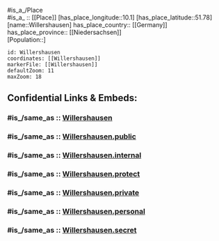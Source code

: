 ﻿---
confidential: public
isDeleted: false
location:
- 51.78
- 10.1
mapmarker: city
mapzoom:
- 7
- 12
SpocWebEntityId: 35621
tags:
- geo/City
type: City
---

#is_a_/Place  
#is_a_ :: [[Place]] 
[has_place_longitude::10.1] 
[has_place_latitude::51.78] 
[name::Willershausen] 
has_place_country:: [[Germany]]  
has_place_province:: [[Niedersachsen]]  
[Population::] 



```leaflet
id: Willershausen
coordinates: [[Willershausen]] 
markerFile: [[Willershausen]] 
defaultZoom: 11 
maxZoom: 18
```


## Confidential Links & Embeds: 

### #is_/same_as :: [Willershausen](/_Standards/Earth/Continent/Europe/Europe~Central/Germany/Germany~West/Niedersachsen/counties~Niedersachsen/Northeim/cities~Northeim/Kalefeld/boroughs~Kalefeld/Willershausen.md) 

### #is_/same_as :: [Willershausen.public](/_public/Earth/Continent/Europe/Europe~Central/Germany/Germany~West/Niedersachsen/counties~Niedersachsen/Northeim/cities~Northeim/Kalefeld/boroughs~Kalefeld/Willershausen.public.md) 

### #is_/same_as :: [Willershausen.internal](/_internal/Earth/Continent/Europe/Europe~Central/Germany/Germany~West/Niedersachsen/counties~Niedersachsen/Northeim/cities~Northeim/Kalefeld/boroughs~Kalefeld/Willershausen.internal.md) 

### #is_/same_as :: [Willershausen.protect](/_protect/Earth/Continent/Europe/Europe~Central/Germany/Germany~West/Niedersachsen/counties~Niedersachsen/Northeim/cities~Northeim/Kalefeld/boroughs~Kalefeld/Willershausen.protect.md) 

### #is_/same_as :: [Willershausen.private](/_private/Earth/Continent/Europe/Europe~Central/Germany/Germany~West/Niedersachsen/counties~Niedersachsen/Northeim/cities~Northeim/Kalefeld/boroughs~Kalefeld/Willershausen.private.md) 

### #is_/same_as :: [Willershausen.personal](/_personal/Earth/Continent/Europe/Europe~Central/Germany/Germany~West/Niedersachsen/counties~Niedersachsen/Northeim/cities~Northeim/Kalefeld/boroughs~Kalefeld/Willershausen.personal.md) 

### #is_/same_as :: [Willershausen.secret](/_secret/Earth/Continent/Europe/Europe~Central/Germany/Germany~West/Niedersachsen/counties~Niedersachsen/Northeim/cities~Northeim/Kalefeld/boroughs~Kalefeld/Willershausen.secret.md)

